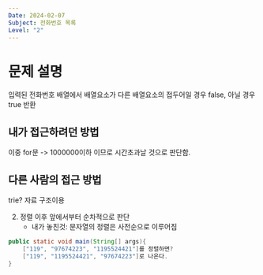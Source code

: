 ```yaml
---
Date: 2024-02-07
Subject: 전화번호 목록
Level: "2"
---
```

# 문제 설명
입력된 전화번호 배열에서 배열요소가 다른 배열요소의 접두어일 경우 false, 아닐 경우 true 반환

## 내가 접근하려던 방법
이중 for문
-> 1000000이하 이므로 시간초과날 것으로 판단함.

## 다른 사람의 접근 방법
trie? 자료 구조이용

2. 정렬 이후 앞에서부터 순차적으로 판단
	- 내가 놓친것: 문자열의 정렬은 사전순으로 이루어짐

```java
public static void main(String[] args){
	["119", "97674223", "1195524421"]를 정렬하면?
	["119", "1195524421", "97674223"]로 나온다.
}
```